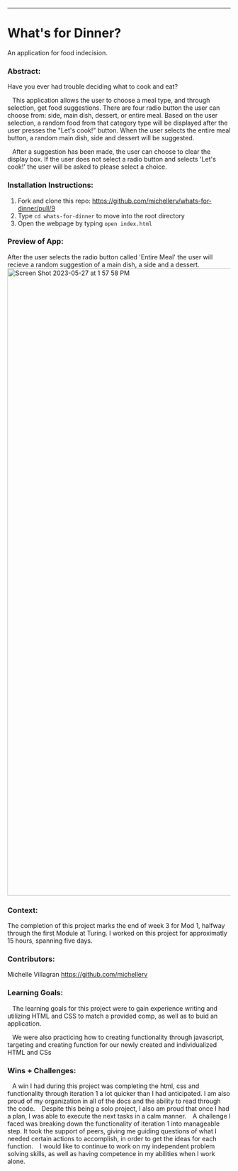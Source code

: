 
______________________________________________________  

# What's for Dinner? 
An application for food indecision.

### Abstract:
Have you ever had trouble deciding what to cook and eat? 

&ensp;  This application allows the user to choose a meal type, and through selection, get food suggestions. There are four radio button the user can choose from: side, main dish, dessert, or entire meal. Based on the user selection, a random food from that category type will be displayed after the user presses the "Let's cook!" button. When the user selects the entire meal button, a random main dish, side and dessert will be suggested. 

&ensp; After a suggestion has been made, the user can choose to clear the display box. If the user does not select a radio button and selects 'Let's cook!' the user will be asked to please select a choice.  


### Installation Instructions:
1. Fork and clone this repo: https://github.com/michellerv/whats-for-dinner/pull/9
2. Type `cd whats-for-dinner` to move into the root directory
3. Open the webpage by typing `open index.html`


### Preview of App:
After the user selects the radio button called 'Entire Meal' the user will recieve a random suggestion of a main dish, a side and a dessert. 
<img width="1416" alt="Screen Shot 2023-05-27 at 1 57 58 PM" src="https://github.com/michellerv/whats-for-dinner/assets/130321224/e40e5375-348a-4c90-ac89-e5b8a9c50dd1">

### Context:
The completion of this project marks the end of week 3 for Mod 1, halfway through the first Module at Turing. I worked on this project for approximatly 15 hours, spanning five days.

### Contributors:
Michelle Villagran https://github.com/michellerv 

### Learning Goals:
&ensp; The learning goals for this project were to gain experience writing and utilizing HTML and CSS to match a provided comp, as well as to buid an application. 

&ensp; We were also practicing how to creating functionality through javascript, targeting and creating function for our newly created and individualized HTML and CSs

### Wins + Challenges:
&ensp; A win I had during this project was completing the html, css and functionality through iteration 1 a lot quicker than I had anticipated. I am also proud of my organization in all of the docs and the ability to read through the code.
&ensp; Despite this being a solo project, I also am proud that once I had a plan, I was able to execute the next tasks in a calm manner.
&ensp; A challenge I faced was breaking down the functionality of iteration 1 into manageable step. It took the support of peers, giving me guiding questions of what I needed certain actions to accomplish, in order to get the ideas for each function. 
&ensp; I would like to continue to work on my independent problem solving skills, as well as having competence in my abilities when I work alone. 

